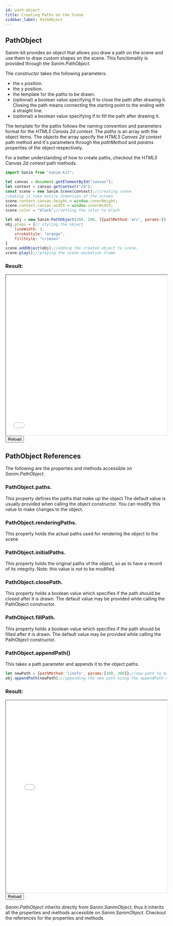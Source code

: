 ```yaml
---
id: path-object
title: Creating Paths on the Scene
sidebar_label: PathObject
---
```


## PathObject
Sanim-kit provides an object that allows you draw a path on the scene and use them to draw custom shapes on the scene. This functionality is provided through the *Sanim.PathObject*.

The *constructor* takes the following parameters.
  - the x position.
  - the y position.
  - the template for the paths to be drawn.
  - (optional) a boolean value specifying if to close the path after drawing it. Closing the path means connecting the starting point to the ending with a straight line.
  - (optional) a boolean value specifying if to fill the path after drawing it.

The template for the paths follows the naming convention and parameters format for the *HTML5 Canvas 2d context*.
The *paths* is an array with the object items. The objects the array specify the *HTML5 Canvas 2d context* path method and it's parameters through the *pathMethod* and *params* properties of the object respectively.

For a better understanding of how to create paths, checkout the *HTML5 Canvas 2d context* path methods.

```js
import Sanim from "sanim-kit";

let canvas = document.getElementById("canvas");
let context = canvas.getContext("2d");
const scene = new Sanim.Scene(context);//creating scene
//making it take entire dimension of the screen
scene.context.canvas.height = window.innerHeight;
scene.context.canvas.width = window.innerWidth;
scene.color = "black";//setting the color to black

let obj = new Sanim.PathObject(200, 200, [{pathMethod:'arc', params:[0, 0, 200, 0, (Math.PI/180)*90, false]}], true, true);
obj.props = {// styling the object
    lineWidth: 3,
    strokeStyle: "orange",
    fillStyle: "crimson"
}
scene.addObject(obj);//adding the created object to scene.
scene.play();//playing the scene animation frame
```
### Result:
<iframe src="/demo/path-object/index.html" id="demo-frame-1" style="width:100%; height: 500px; background-color: black;"></iframe><br/>
<button onclick="document.getElementById('demo-frame-1').contentDocument.location.reload(true);">Reload</button>

## PathObject References
The following are the properties and methods accessible on *Sanim.PathObject*.

### PathObject.paths.
This property defines the paths that make up the object
The default value is usually provided when calling the object constructor.
You can modify this value to make changes to the object.

### PathObject.renderingPaths.
This property holds the actual paths used for rendering the object to the scene

### PathObject.initialPaths.
This property holds the original paths of the object, so as to have a record of its integrity.
Note: this value is not to be modified.

### PathObject.closePath.
This property holds a boolean value which specifies if the path should be closed after it is drawn.
The default value may be provided while calling the PathObject constructor.

### PathObject.fillPath.
This property holds a boolean value which specifies if the path should be filled after it is drawn.
The default value may be provided while calling the PathObject constructor.

### PathObject.appendPath()
This takes a path parameter and appends it to the object paths.

```js
let newPath = {pathMethod:'lineTo', params:[300, 300]};//new path to be appended
obj.appendPath(newPath);//appending the new path using the appendPath method
```
### Result:
<iframe src="/demo/path-object/append-path.html" id="demo-frame-2" style="width:100%; height: 600px; background-color: black;"></iframe><br/>
<button onclick="document.getElementById('demo-frame-2').contentDocument.location.reload(true);">Reload</button>

*Sanim.PathObject* inherits directly from *Sanim.SanimObject*, thus it inherits all the properties and methods accessible on *Sanim.SanimObject*.
Checkout the references for the properties and methods.